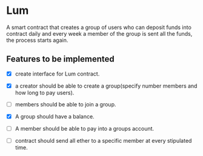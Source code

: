 # Lum

 A smart contract that creates a group of users who can deposit funds into contract
 daily and every week a member of the group is sent all the funds, the process starts again.


## Features to be implemented
- [X] create interface for Lum contract.
- [X] a creator should be able to create a group(specify number members and how long to pay users).
- [ ] members should be able to join a group.
- [X] A group should have a balance.
- [ ] A member should be able to pay into a groups account.
- [ ] contract should send all ether to a specific member at every stipulated time.


